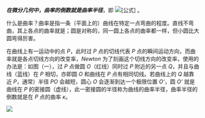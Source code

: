 ***在微分几何中，曲率的倒数就是曲率半径***，即 ![[公式]](https://www.zhihu.com/equation?tex=r%3D%5Cfrac%7B1%7D%7B%CE%BA%7D) 。

什么是曲率？曲率是指一条（平面上的）曲线在特定一点弯曲的程度。直线不弯曲，其上各点的曲率就是；圆是对称的，同一圆上各点的曲率都一样，但小圆比大圆弯得厉害。

在曲线上有一运动中的点 *P*，此时过 *P* 点的切线代表 *P* 点的瞬间运动方向，而曲率就是各点切线方向的改变率，*Newton* 为了刻画这个切线方向的改变率，使用的办法是：如图（一），过 *P* 点做圆 *O*（红线）同时过 *P* 附近的另一点 *Q*，并且与曲线（蓝线）在 *P* 相切，亦即圆 *O* 和曲线在 *P* 点有相同切线。若曲线上的 *Q* 越靠近 *P*，通常）半径 *PO* 会越短，圆心 *O* 会逐渐到达一个极限位置 *O’*，圆 *O’* 就是曲线在 *P* 的密接圆（虚线），此一密接圆的半径称为曲线的曲率半径，曲率半径的倒数就是在 *P* 点的曲率 *κ*。

![](E:\notes\pics\7B0AE0D7-D3BF-4a61-9C4B-22746716FB57.png)

